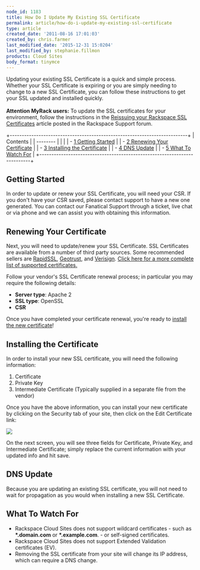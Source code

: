 ```yaml
---
node_id: 1183
title: How Do I Update My Existing SSL Certificate
permalink: article/how-do-i-update-my-existing-ssl-certificate
type: article
created_date: '2011-08-16 17:01:03'
created_by: chris.farmer
last_modified_date: '2015-12-31 15:0204'
last_modified_by: stephanie.fillmon
products: Cloud Sites
body_format: tinymce
---
```


Updating your existing SSL Certificate is a quick and simple process.
Whether your SSL Certificate is expiring or you are simply needing to
change to a new SSL Certificate, you can follow these instructions to
get your SSL updated and installed quickly. \
 \
 **Attention MyRack users:** To update the SSL certificates for your
environment, follow the instructions in the [Reissuing your Rackspace
SSL Certificates](https://community.rackspace.com/products/f/43/t/4478)
article posted in the Rackspace Support forum.

+--------------------------------------------------------------------------+
| Contents                                                                 |
| --------                                                                 |
|                                                                          |
| -   [1 Getting Started](#Getting_Started)                                |
| -   [2 Renewing Your Certificate](#Renewing_Your_Certificate)            |
| -   [3 Installing the Certificate](#Installing_the_Certificate)          |
| -   [4 DNS Update](#DNS_Update)                                          |
| -   [5 What To Watch For](#What_To_Watch_For)                            |
+--------------------------------------------------------------------------+

 

Getting Started
---------------

In order to update or renew your SSL Certificate, you will need your
CSR. If you don't have your CSR saved, please contact support to have a
new one generated. You can contact our Fanatical Support through a
ticket, live chat or via phone and we can assist you with obtaining this
information.

Renewing Your Certificate
-------------------------

Next, you will need to update/renew your SSL Certificate. SSL
Certificates are available from a number of third party sources. Some
recommended sellers are
[RapidSSL](http://www.rapidssl.com "http://www.rapidssl.com"),
[Geotrust](http://www.geotrust.com "http://www.geotrust.com"), and
[Verisign](http://www.verisign.com "http://www.verisign.com"). [Click
here for a more complete list of supported
certificates.](http://www.rackspace.com/knowledge_center/article/supported-ssl-certificates-on-cloud-sites "What kinds of SSL certificates can be installed?")

Follow your vendor's SSL Certificate renewal process; in particular you
may require the following details:

-   **Server type**: Apache 2
-   **SSL type**: OpenSSL
-   **CSR**

Once you have completed your certificate renewal, you're ready to
[install the new certificate](#Installing_the_Certificate)!

Installing the Certificate
--------------------------

In order to install your new SSL certificate, you will need the
following information:

1.  Certificate
2.  Private Key
3.  Intermediate Certificate (Typically supplied in a separate file from
    the vendor)

Once you have the above information, you can install your new
certificate by clicking on the Security tab of your site, then click on
the Edit Certificate link:

![](/knowledge_center/sites/default/files/field/image/Edit%20Certificate.png)

On the next screen, you will see three fields for Certificate, Private
Key, and Intermediate Certificate; simply replace the current
information with your updated info and hit save.

DNS Update
----------

Because you are updating an existing SSL certificate, you will not need
to wait for propagation as you would when installing a new SSL
Certificate.

What To Watch For
-----------------

-   Rackspace Cloud Sites does not support wildcard certificates - such
    as **\*.domain.com** or **\*.example.com**. - or self-signed
    certificates.
-   Rackspace Cloud Sites does not support Extended Validation
    certificates (EV).
-   Removing the SSL certificate from your site will change its IP
    address, which can require a DNS change.



